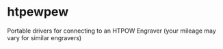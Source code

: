 # htpewpew
Portable drivers for connecting to an HTPOW Engraver (your mileage may vary for similar engravers)
